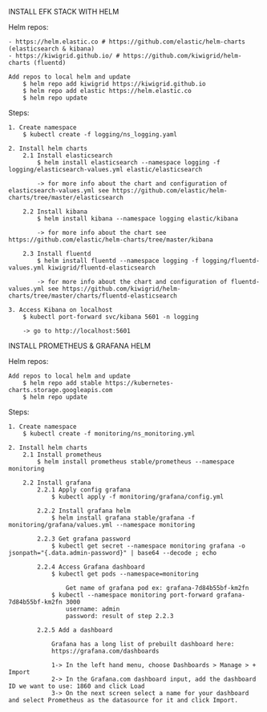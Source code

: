 INSTALL EFK STACK WITH HELM

Helm repos:

    - https://helm.elastic.co # https://github.com/elastic/helm-charts (elasticsearch & kibana)
    - https://kiwigrid.github.io/ # https://github.com/kiwigrid/helm-charts (fluentd)
    
    Add repos to local helm and update
        $ helm repo add kiwigrid https://kiwigrid.github.io
        $ helm repo add elastic https://helm.elastic.co
        $ helm repo update

Steps:

    1. Create namespace
        $ kubectl create -f logging/ns_logging.yaml

    2. Install helm charts
        2.1 Install elasticsearch
            $ helm install elasticsearch --namespace logging -f logging/elasticsearch-values.yml elastic/elasticsearch

            -> for more info about the chart and configuration of elasticsearch-values.yml see https://github.com/elastic/helm-charts/tree/master/elasticsearch

        2.2 Install kibana
            $ helm install kibana --namespace logging elastic/kibana

            -> for more info about the chart see https://github.com/elastic/helm-charts/tree/master/kibana

        2.3 Install fluentd
            $ helm install fluentd --namespace logging -f logging/fluentd-values.yml kiwigrid/fluentd-elasticsearch

            -> for more info about the chart and configuration of fluentd-values.yml see https://github.com/kiwigrid/helm-charts/tree/master/charts/fluentd-elasticsearch

    3. Access Kibana on localhost
        $ kubectl port-forward svc/kibana 5601 -n logging
        
        -> go to http://localhost:5601


INSTALL PROMETHEUS & GRAFANA HELM

Helm repos:

    Add repos to local helm and update
        $ helm repo add stable https://kubernetes-charts.storage.googleapis.com
        $ helm repo update

Steps:

    1. Create namespace
        $ kubectl create -f monitoring/ns_monitoring.yml

    2. Install helm charts
        2.1 Install prometheus
            $ helm install prometheus stable/prometheus --namespace monitoring
        
        2.2 Install grafana
            2.2.1 Apply config grafana
                $ kubectl apply -f monitoring/grafana/config.yml
            
            2.2.2 Install grafana helm
                $ helm install grafana stable/grafana -f monitoring/grafana/values.yml --namespace monitoring 

            2.2.3 Get grafana password
                $ kubectl get secret --namespace monitoring grafana -o jsonpath="{.data.admin-password}" | base64 --decode ; echo
        
            2.2.4 Access Grafana dashboard
                $ kubectl get pods --namespace=monitoring

                    Get name of grafana pod ex: grafana-7d84b55bf-km2fn  
                $ kubectl --namespace monitoring port-forward grafana-7d84b55bf-km2fn 3000
                    username: admin
                    password: result of step 2.2.3

            2.2.5 Add a dashboard
                
                Grafana has a long list of prebuilt dashboard here:
                https://grafana.com/dashboards
                
                1-> In the left hand menu, choose Dashboards > Manage > + Import
                2-> In the Grafana.com dashboard input, add the dashboard ID we want to use: 1860 and click Load
                3-> On the next screen select a name for your dashboard and select Prometheus as the datasource for it and click Import.
